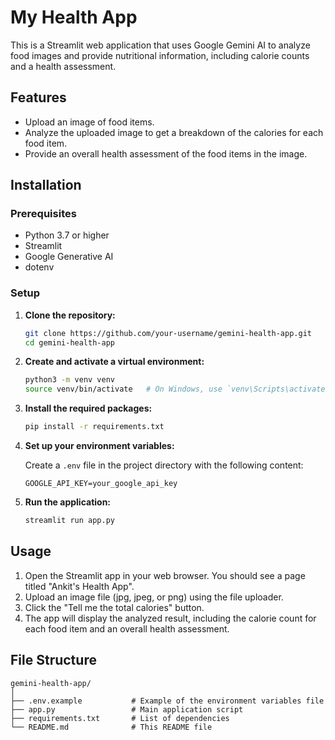# My Health App

This is a Streamlit web application that uses Google Gemini AI to analyze food images and provide nutritional information, including calorie counts and a health assessment.

## Features

- Upload an image of food items.
- Analyze the uploaded image to get a breakdown of the calories for each food item.
- Provide an overall health assessment of the food items in the image.

## Installation

### Prerequisites

- Python 3.7 or higher
- Streamlit
- Google Generative AI
- dotenv

### Setup

1. **Clone the repository:**

    ```sh
    git clone https://github.com/your-username/gemini-health-app.git
    cd gemini-health-app
    ```

2. **Create and activate a virtual environment:**

    ```sh
    python3 -m venv venv
    source venv/bin/activate   # On Windows, use `venv\Scripts\activate`
    ```

3. **Install the required packages:**

    ```sh
    pip install -r requirements.txt
    ```

4. **Set up your environment variables:**

    Create a `.env` file in the project directory with the following content:

    ```plaintext
    GOOGLE_API_KEY=your_google_api_key
    ```

5. **Run the application:**

    ```sh
    streamlit run app.py
    ```

## Usage

1. Open the Streamlit app in your web browser. You should see a page titled "Ankit's Health App".
2. Upload an image file (jpg, jpeg, or png) using the file uploader.
3. Click the "Tell me the total calories" button.
4. The app will display the analyzed result, including the calorie count for each food item and an overall health assessment.

## File Structure

```plaintext
gemini-health-app/
│
├── .env.example           # Example of the environment variables file
├── app.py                 # Main application script
├── requirements.txt       # List of dependencies
└── README.md              # This README file
